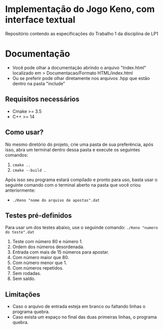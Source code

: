 # Implementação do Jogo Keno, com interface textual
 Repositório contendo as especificações do Trabalho 1 da disciplina de LP1

# Documentação
- Você pode olhar a documentação abrindo o arquivo "Index.html" localizado em > Documentacao/Formato HTML/index.html 
- Ou se preferir pode olhar diretamente nos arquivos .hpp que estão dentro na pasta "include"

## Requisitos necessários
- Cmake >= 3.5
- C++ >= 14

## Como usar?

No mesmo diretório do projeto, crie uma pasta de sua preferência, após isso, abra um terminal dentro dessa pasta e execute os seguintes comandos:

1. `cmake ..`
2. `cmake --build .`

Após isso seu programa estará compilado e pronto para uso, basta usar o seguinte comando com o terminal aberto na pasta que você criou anteriormente:

- `./Keno "nome do arquivo de apostas".dat`

## Testes pré-definidos
Para usar um dos testes abaixo, use o seguinde comando:
`./Keno "numero do teste".dat`

1. Teste com número 80 e número 1.
2. Ordem dos números desordenada.
3. Entrada com mais de 15 números para apostar.
4. Com número maior que 80.
5. Com número menor que 1.
6. Com números repetidos.
7. Sem rodadas.
8. Sem saldo.

## Limitações

- Caso o arquivo de entrada esteja em branco ou faltando linhas o programa quebra.
- Caso exista um espaço no final das duas primeiras linhas, o programa quebra.

